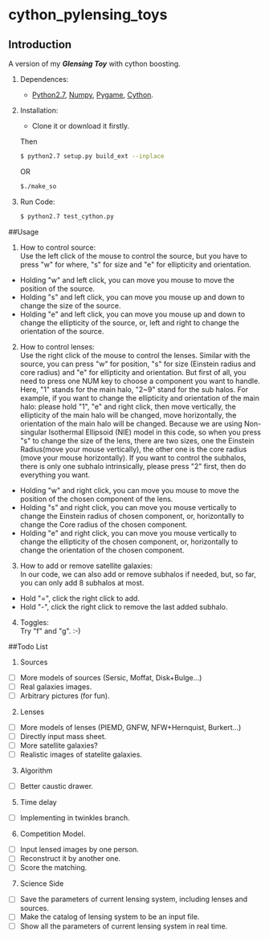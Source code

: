 # cython_pylensing_toys

## Introduction
A version of my **_Glensing Toy_** with cython boosting. 

1. Dependences:  
	* [Python2.7](https://www.python.org), [Numpy](http://www.numpy.org), [Pygame](http://www.pygame.org), [Cython](http://cython.github.io).

2. Installation:  
	* Clone it or download it firstly.  
	

	Then
	```bash
	$ python2.7 setup.py build_ext --inplace
	```
	OR
	```bash
	$./make_so
	```
3. Run Code:  

	```bash
	$ python2.7 test_cython.py
	```


##Usage

1. How to control source:  
Use the left click of the mouse to control the source, 
but you have to press "w" for where, "s" for size and "e" for ellipticity and orientation.
  * Holding "w" and left click, you can move you mouse to move the position of the source.
  * Holding "s" and left click, you can move you mouse up and down to change the size of the source.
  * Holding "e" and left click, you can move you mouse up and down to change the ellipticity of the source, or, left and right to change the orientation of the source.

2. How to control lenses:  
Use the right click of the mouse to control the lenses.
Similar with the source, you can press "w" for position, "s" for size (Einstein radius and core radius) and "e" for ellipticity and orientation. But first of all, you need to press one NUM key to choose a component you want to handle. Here, "1" stands for the main halo, "2~9" stand for the sub halos. For example, if you want to change the ellipticity and orientation of the main halo: please hold "1", "e" and right click, then move vertically, the ellipticity of the main halo will be changed, move horizontally, the orientation of the main halo will be changed. Because we are using Non-singular Isothermal Ellipsoid (NIE) model in this code, so when you press "s" to change the size of the lens, there are two sizes, one the Einstein Radius(move your mouse vertically), the other one is the core radius (move your mouse horizontally). If you want to control the subhalos, there is only one subhalo intrinsically, please press "2" first, then do everything you want.

  * Holding "w" and right click, you can move you mouse to move the position of the chosen component of the lens.
  * Holding "s" and right click, you can move you mouse vertically to change the Einstein radius of chosen component, or, horizontally to change the Core radius of the chosen component.
  * Holding "e" and right click, you can move you mouse vertically  to change the ellipticity of the chosen component, or, horizontally to change the orientation of the chosen component.

3. How to add or remove satellite galaxies:  
In our code, we can also add or remove subhalos if needed, but, so far, you can only add 8 subhalos at most.
  * Hold "=", click the right click to add.
  * Hold "-", click the right click to remove the last added subhalo.

4. Toggles:  
Try "f" and "g". :-)

##Todo List
1. Sources
 - [ ] More models of sources (Sersic, Moffat, Disk\+Bulge...)
 - [ ] Real galaxies images.
 - [ ] Arbitrary pictures (for fun).

2. Lenses
 - [ ] More models of lenses (PIEMD, GNFW, NFW\+Hernquist, Burkert...)
 - [ ] Directly input mass sheet.
 - [ ] More satellite galaxies?
 - [ ] Realistic images of statelite galaxies.

3. Algorithm 
 - [ ] Better caustic drawer.

5. Time delay
 - [ ] Implementing in twinkles branch.

6. Competition Model.
 - [ ] Input lensed images by one person.
 - [ ] Reconstruct it by another one.
 - [ ] Score the matching.

7. Science Side
 - [ ] Save the parameters of current lensing system, including lenses and sources.
 - [ ] Make the catalog of lensing system to be an input file.
 - [ ] Show all the parameters of current lensing system in real time.
